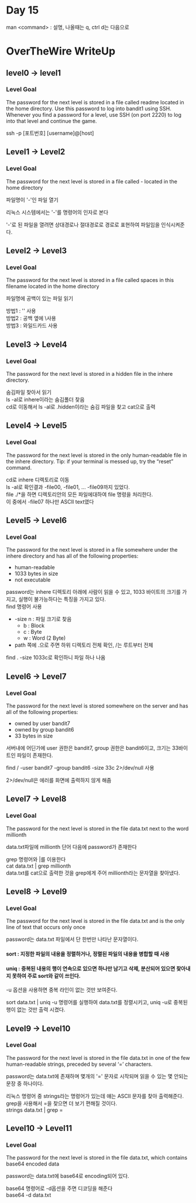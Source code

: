 # Day 15
man \<command> : 설명, 나올때는 q, ctrl d는 다음으로
# OverTheWire WriteUp
## level0 -> level1
### Level Goal
The password for the next level is stored in a file called readme located in the home directory. Use this password to log into bandit1 using SSH. Whenever you find a password for a level, use SSH (on port 2220) to log into that level and continue the game.

ssh -p [포트번호] [username]@[host]

## Level1 -> Level2
### Level Goal
The password for the next level is stored in a file called - located in the home directory

파일명이 '-'인 파일 열기

리눅스 시스템에서는 '-'를 명령어의 인자로 본다

'-'로 된 파일을 열려면 상대경로나 절대경로로 경로로 표현하여 파일임을 인식시켜준다.

## Level2 -> Level3
### Level Goal
The password for the next level is stored in a file called spaces in this filename located in the home directory

파일명에 공백이 있는 파일 읽기

방법1 : '' 사용  
방법2 : 공백 옆에 \\사용  
방법3 : 와일드카드 사용

## Level3 -> Level4
### Level Goal
The password for the next level is stored in a hidden file in the inhere directory.

숨김파일 찾아서 읽기  
ls -al로 inhere이라는 숨김폴더 찾음  
cd로 이동해서 ls -al로 .hidden이라는 숨김 파일을 찾고 cat으로 출력

## Level4 -> Level5
### Level Goal
The password for the next level is stored in the only human-readable file in the inhere directory. Tip: if your terminal is messed up, try the “reset” command.

cd로 inhere 디렉토리로 이동  
ls -al로 확인결과 -file00, -file01, ... -file09까지 있었다.  
file ./*을 하면 디렉토리안의 모든 파일에대하여 file 명령을 처리한다.  
이 중에서 -file07 하나만 ASCII text였다

## Level5 -> Level6
### Level Goal
The password for the next level is stored in a file somewhere under the inhere directory and has all of the following properties:

- human-readable
- 1033 bytes in size
- not executable

password는 inhere 디렉토리 아래에 사람이 읽을 수 있고, 1033 바이트의 크기를 가지고, 실행이 불가능하다는 특징을 가지고 있다.  
find 명령어 사용
- -size n : 파일 크기로 찾음
    - b : Block
    - c : Byte
    - w : Word (2 Byte)
- path 쪽에 .으로 주면 하위 디렉토리 전체 확인, /는 루트부터 전체

find . -size 1033c로 확인하니 파일 하나 나옴

## Level6 -> Level7
### Level Goal
The password for the next level is stored somewhere on the server and has all of the following properties:

- owned by user bandit7
- owned by group bandit6
- 33 bytes in size

서버내에 어딘가에 user 권한은 bandit7, group 권한은 bandit6이고, 크기는 33바이트인 파일이 존재한다.

find / -user bandit7 -group bandit6 -size 33c 2>/dev/null 사용

2>/dev/null은 에러를 화면에 출력하지 않게 해줌

## Level7 -> Level8
### Level Goal
The password for the next level is stored in the file data.txt next to the word millionth

data.txt파일에 millionth 단어 다음에 password가 존재한다

grep 명령어와 |를 이용한다  
cat data.txt | grep millionth  
data.txt를 cat으로 출력한 것을 grep에게 주어 millionth라는 문자열을 찾아냈다.

## Level8 -> Level9
### Level Goal
The password for the next level is stored in the file data.txt and is the only line of text that occurs only once

password는 data.txt 파일에서 단 한번만 나타난 문자열이다.

#### sort : 지정한 파일의 내용을 정렬하거나, 정렬된 파일의 내용을 병합할 때 사용

#### uniq : 중복된 내용의 행이 연속으로 있으면 하나만 남기고 삭제, 분산되어 있으면 찾아내지 못하여 주로 sort와 같이 쓰인다.  
-u 옵션을 사용하면 중복 라인이 없는 것만 보여준다.

sort data.txt | uniq -u 명령어를 실행하여
data.txt를 정렬시키고, uniq -u로 중복된 행이 없는 것만 출력 시켰다.

## Level9 -> Level10
### Level Goal
The password for the next level is stored in the file data.txt in one of the few human-readable strings, preceded by several ‘=’ characters.

password는 data.txt에 존재하며 몇개의 '=' 문자로 시작되며 읽을 수 있는 몇 안되는 문장 중 하나이다.

리눅스 명령어 중 strings라는 명령어가 있는데 얘는 ASCII 문자를 찾아 출력해준다.  
grep을 사용해서 =을 찾으면 더 보기 편해질 것이다.  
strings data.txt | grep =

## Level10 -> Level11
### Level Goal
The password for the next level is stored in the file data.txt, which contains base64 encoded data

password는 data.txt에 base64로 encoding되어 있다.

base64 명령어로 -d옵션을 주면 디코딩을 해준다  
base64 -d data.txt